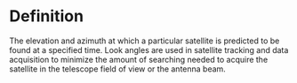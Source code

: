 # Definition

The elevation and azimuth at which a particular satellite is predicted
to be found at a specified time. Look angles are used in satellite
tracking and data acquisition to minimize the amount of searching needed
to acquire the satellite in the telescope field of view or the antenna
beam.
